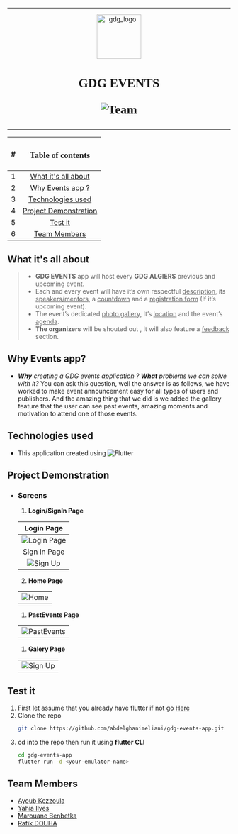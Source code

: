 



<hr>
<link href="https://fonts.googleapis.com/css2?family=Poppins:wght@300&display=swap" rel="stylesheet">
<p align="center">
  <img src="assets/images/gdg.png" width="100" alt="gdg_logo"/></img>
  <h1 align="center"  style="font-family:'Poppins'">
  GDG EVENTS

![Team](https://img.shields.io/badge/CreatedWith-Team__5--codeit-brightgreen)
</h1>
<hr>
</p>


|#|<h3 style ="font-family:Poppins" >Table of contents</h3> |
|:--:|:---------------------------:|
|1| [What it's all about](#what-its-all-about)|
|2|[Why Events app ?](#why-events-app)|
|3| [Technologies used](#technologies-used)|
|4| [Project Demonstration](#project-demonstration)|
|5|[Test it](#test-it)|
|6|[Team Members](#team-members)|



## What it's all about
>* **GDG EVENTS** app will host every **GDG ALGIERS** previous and upcoming event.
>* Each and every event will have it’s own respectful <u>description</u>, its <u>speakers/mentors</u>, a <u>countdown</u> and a <u>registration form</u> (If it’s upcoming event).
>* The event’s dedicated <u>photo gallery</u>, It’s <u>location</u> and the event’s <u>agenda</u>. 
>* **The organizers** will be shouted out , It will also feature a <u>feedback</u> section.

## Why Events app?
* _**Why** creating a GDG events application ?_ _**What** problems we can solve with it?_ You can ask this question, well the answer is as follows, we have worked to make event announcement easy for all types of users and publishers. And the amazing thing that we did is we added the gallery feature that the user can see past events, amazing moments and motivation to attend one of those events.

## Technologies used
* This application created using ![Flutter](https://img.shields.io/badge/Flutter-v2.8.1-blue)


## Project Demonstration
  * ### Screens
    1. **Login/SignIn Page**
  
    |Login Page|
    |:--:|
    |![Login Page](assets/images/login.png)
    |Sign In Page|
    |![Sign Up](assets/images/signup.png)|
    2. **Home Page**
    
    ||
    |:--:|
    |![Home](assets/images/home.png)|
    1. **PastEvents Page**
    
    ||
    |:--:|
    |![PastEvents](assets/images/PastEvents.png)|
    1. **Galery Page**
   
    ||
    |:--:|
    |![Sign Up](assets/images/galery.png)|


## Test it
1. First let assume that you already have flutter if not go [Here](https://docs.flutter.dev/get-started/install)
2. Clone the repo
   ```bash
   git clone https://github.com/abdelghanimeliani/gdg-events-app.git
   ```
3. cd into the repo then run it using **flutter CLI**
   ```bash
   cd gdg-events-app
   flutter run -d <your-emulator-name>
   ```


## Team Members

- [Ayoub Kezzoula](https://github.com/AyoubKezzoula)
- [Yahia Ilyes](https://github.com/ilyes-d)
- [Marouane Benbetka](https://github.com/MarouaneBenbetka)
- [Rafik DOUHA](https://github.com/rafaucoin)



